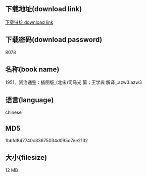 ## 下载地址(download link)
[下载链接 download link](https://voluble-croquembouche-d321dc.netlify.app/?s=1951%E3%80%81%E8%B5%84%E6%B2%BB%E9%80%9A%E9%89%B4%EF%BC%9A%E6%8F%92%E5%9B%BE%E7%89%88_%28%E5%8C%97%E5%AE%8B%29%E5%8F%B8%E9%A9%AC%E5%85%89+%E7%BA%82%EF%BC%9B%E7%8E%8B%E5%AD%A6%E5%85%B8+%E8%A7%A3%E8%AF%91_.azw3)

## 下载密码(download password)
8078

## 名称(book name)
1951、资治通鉴：插图版_(北宋)司马光 纂；王学典 解译_.azw3.azw3

## 语言(language)
chinese

## MD5
1bbfd847740c83675034d095d7ee2132

## 大小(filesize)
12 MB
